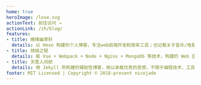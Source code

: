 ```yaml
---
home: true
heroImage: /love.svg
actionText: 前往访问 →
actionLink: /zh/blog/
features:
- title: 晚晴幽草轩
  details: 以 Hexo 构建的个人博客，专注web前端开发和效率工具；也记载关于音乐/电影/旅行等轶事，同时记录下经验总结和人生思考。
- title: 倾城之链
  details: 取 Vue + Webpack + Node + Nginx + MongoDb 等技术，构建的 Web 应用，旨在方便人们学习、探索、分享互联网中更广阔的世界。
- title: 天意人间舫
  details: 用 Jekyll 所构建的辅助性博客，用以承载优秀的思想，不限于编程技术、工具资源、诗歌散文等。
footer: MIT Licensed | Copyright © 2018-present nicejade
---
```


<Advertisement />